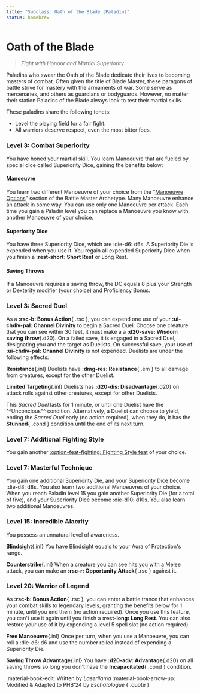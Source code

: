 ```yaml
---
title: "Subclass: Oath of the Blade (Paladin)"
status: homebrew
---
```


<p style="display:none">
Fight with Honour and Martial Superiority
</p>

# Oath of the Blade

> *Fight with Honour and Martial Superiority*

Paladins who swear the Oath of the Blade dedicate their lives to becoming masters of combat. Often given the title of Blade Master, these paragons of battle strive for mastery with the armaments of war. Some serve as mercenaries, and others as guardians or bodyguards. However, no matter their station Paladins of the Blade always look to test their martial skills.

These paladins share the following tenets:

- Level the playing field for a fair fight.
- All warriors deserve respect, even the most bitter foes.

### Level 3: Combat Superiority

You have honed your martial skill. You learn Manoeuvre that are fueled by special dice called Superiority Dice, gaining the benefits below:

#### Manoeuvre

You learn two different Manoeuvre of your choice from the "[Manoeuvre Options]" section of the Battle Master Archetype. Many Manoeuvre enhance an attack in some way. You can use only one Manoeuvre per attack. Each time you gain a Paladin level you can replace a Manoeuvre you know with another Manoeuvre of your choice.

[Manoeuvre Options]: ../../option/class-options/fighter-manoeuvre/index.md

#### Superiority Dice

You have three Superiority Dice, which are :die-d6: d6s. A Superiority Die is expended when you use it. You regain all expended Superiority Dice when you finish a **:rest-short: Short Rest** or Long Rest.

#### Saving Throws

If a Manoeuvre requires a saving throw, the DC equals 8 plus your Strength or Dexterity modifier (your choice) and Proficiency Bonus.

### Level 3: Sacred Duel

As a **:rsc-b: Bonus Action**{ .rsc }, you can expend one use of your **:ui-chdiv-pal: Channel Divinity** to begin a Sacred Duel. Choose one creature that you can see within 30 feet, it must make a a **:d20-save: Wisdom saving throw**{.d20}. On a failed save, it is engaged in a Sacred Duel, designating you and the target as Duelists. On successful save, your use of **:ui-chdiv-pal: Channel Divinity** is not expended.
Duelists are under the following effects:

**Resistance**{.inl} Duelists have **:dmg-res: Resistance**{ .em } to all damage from creatures, except for the other Duelist. 

**Limited Targeting**{.inl} Duelists has **:d20-dis: Disadvantage**{.d20} on attack rolls against other creatures, except for other Duelists.

This *Sacred Duel* lasts for 1 minute, or until one Duelist have the ^^Unconcious^^ condition. Alternatively, a Duelist can choose to yield, ending the *Sacred Duel* early (no action required), when they do, it has the **Stunned**{ .cond } condition until the end of its next turn.

### Level 7: Additional Fighting Style

You gain another [:option-feat-fighting: Fighting Style feat](../../option/feat/feat-fighting-style/index.md) of your choice.

### Level 7: Masterful Technique

You gain one additional Superiority Die, and your Superiority Dice become :die-d8: d8s. You also learn two additional Manoeuvres of your choice. When you reach Paladin level 15 you gain another Superiority Die (for a total of five), and your Superiority Dice become :die-d10: d10s. You also learn two additional Manoeuvres.

### Level 15: Incredible Alacrity

You possess an unnatural level of awareness.

**Blindsight**{.inl} You have Blindsight equals to your Aura of Protection's range.

**Counterstrike**{.inl} When a creature you can see hits you with a Melee attack, you can make an **:rsc-r: Opportunity Attack**{ .rsc } against it.

### Level 20: Warrior of Legend

As **:rsc-b: Bonus Action**{ .rsc }, you can enter a battle trance that enhances your combat skills to legendary levels, granting the benefits below for 1 minute, until you end them (no action required). Once you use this feature, you can't use it again until you finish a **:rest-long: Long Rest**. You can also restore your use of it by expending a level 5 spell slot (no action required).

**Free Manoeuvre**{.inl} Once per turn, when you use a Manoeuvre, you can roll a :die-d6: d6 and use the number rolled instead of expending a Superiority Die.

**Saving Throw Advantage**{.inl} You have **:d20-adv: Advantage**{.d20} on all saving throws so long you don't have the **Incapacitated**{ .cond } condition.

:material-book-edit: Written by *Laserllama* :material-book-arrow-up: Modified & Adapted to PHB'24 by *Eschatologue*
{ .quote }